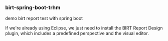 ### birt-spring-boot-trhm
demo birt report test with spring boot

If we're already using Eclipse, we just need to install the BIRT Report Design plugin, which includes a predefined perspective and the visual editor.
  
